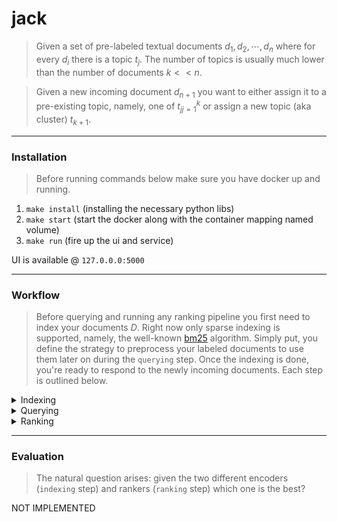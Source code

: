 # jack

> Given a set of pre-labeled textual documents $d_1, d_2, \cdots, d_n$ where for every $d_i$ there is a topic $t_j$. The number of topics is usually much lower than the number of documents $k << n$. 

> Given a new incoming document $d_{n+1}$ you want to either assign it to a pre-existing topic, namely, one of ${t_j}_{j=1}^{k}$ or assign a new topic (aka cluster) $t_{k+1}$. 

---
### Installation

> Before running commands below make sure you have docker up and running.
1.  `make install` (installing the necessary python libs)
2. `make start` (start the docker along with the container mapping named volume)
3. `make run` (fire up the ui and service)

UI is available @ `127.0.0.0:5000`

---
### Workflow
> Before querying and running any ranking pipeline you first need to index your documents $D$. Right now only sparse indexing is supported, namely, the well-known [bm25](https://en.wikipedia.org/wiki/Okapi_BM25) algorithm. Simply put, you define the strategy to preprocess your labeled documents to use them later on during the `querying` step. Once the indexing is done, you're ready to respond to the newly incoming documents. Each step is outlined below.

<details>
<summary>Indexing</summary>


| Encoder  | Description  | Notebook |
|:----------|:-------------|:-------------|
| [bm25](https://en.wikipedia.org/wiki/Okapi_BM25) | Under the hood perform the "inverse mapping" for every document. The mapping from each word to a set of documents where specific word $w$ occur.  | TODO |
| [BERT](https://arxiv.org/abs/2004.04906) | Dense semantic encoder. Encode text using pretrained neural network mapping to $\Re^N$. (NOT IMPLEMENTED) | TODO |


</details>
<details>
<summary>Querying</summary>

Given a question $\vec{q}$ you get your $top_k$ documents $d_1, \cdots, d_{top-k}$ that are the most similar to the query $\vec{q}$. How "similar" is defined solely by the encoder you have chosen @ previous step (`indexing`).

| Engine  | Description  | Notebook |
|:----------|:-------------|:-------------|
| [bm25](https://en.wikipedia.org/wiki/Okapi_BM25) | query the indexed documents | TODO |
| [Dense]() | Dense semantic encoder. Encode text using pretrained neural network mapping to $\Re^N$. (NOT IMPLEMENTED) | TODO |

</details>

<details>
<summary>Ranking</summary>

> Once you receive the documents $d_1, \cdots, d_{top-k}$ from the previous step you want to decide whether the given query $\vec{q}$ (aka "newly incoming document") is one of the $\{t_1, \cdots, t_k\}$ or something different, namely, new topic $t_{k+1}$.


| Ranking  | Description  | Notebook |
|:----------|:-------------|:-------------|
| [weak](https://en.wikipedia.org/wiki/Okapi_BM25) | Encode text based on word distribution across all documents | TODO |
| [strict](https://github.com/neuml/tldrstory) | This is (NOT IMPLEMENTED) yet| TODO |

</details>

---

### Evaluation

> The natural question arises: given the two different encoders (`indexing` step) and rankers (`ranking` step) which one is the best?

NOT IMPLEMENTED
